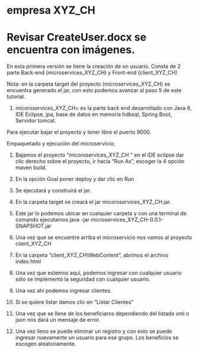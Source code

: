 # empresa XYZ_CH

# Revisar CreateUser.docx se encuentra con imágenes.


En esta primera versión se tiene la creación de un usuario. Consta de 2 parte Back-end (microservices_XYZ_CH) y Front-end (client_XYZ_CH)

Nota: en la carpeta target del proyecto (microservices_XYZ_CH) se encuentra generado el jar, con esto podemos avanzar al paso 5 de este tutorial.

1. micoroservices_XYZ_CH= es la parte back end desarrollado con Java 8, IDE Eclipse, jpa, base de datos en memoria hdbsql, Spring Boot, Servidor tomcat.

Para ejecutar bajar el proyecto y tener libre el puerto 9000. 

Empaquetado y ejecución del microservicio;

 1. Bajamos el proyecto "micoroservices_XYZ_CH " en el IDE eclipse dar clic derecho sobre el proyecto, ir hacia “Run As”, escoger la 4 opción maven build.

 

2. En la opción Goal poner deploy y dar clic en Run

 

3. Se ejecutará y construirá  el jar.

4. En la carpeta target se creará el jar  micoroservices_XYZ_CH.jar.
 


5. Este jar lo podemos ubicar en cualquier carpeta y con una terminal de comando ejecutamos 
java -jar microservices_XYZ_CH-0.0.1-SNAPSHOT.jar

 

6. Una vez que se encuentre arriba el microservicio nos vamos al proyecto client_XYZ_CH
 

7. En la carpeta “client_XYZ_CH\WebContent”, abrimos el archivo index.html

 

8. Una vez que estemos aquí, podemos ingresar con cualquier usuario sólo se implementó la seguridad con cualquier usuario.
 

9. Una vez ahí podemos ingresar clientes.

 
 

10. Si se quiere  listar damos clic en “Listar Clientes”

 
11. Una vez que se llene de los beneficiaros dependiendo del listado xml o json nos dará un mensaje de error.

 

12. Una vez lleno se puede eliminar un registro y con esto se puede ingresar nuevamente un usuario para ese grupo. Los beneficios se escogen aleatoriamente.

 
